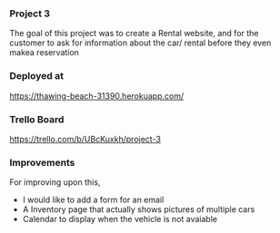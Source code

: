 ### Project 3 
The goal of this project was to create a Rental website, and for the customer to ask for information about the car/ rental before they even makea reservation 

### Deployed at
<https://thawing-beach-31390.herokuapp.com/>


### Trello Board
<https://trello.com/b/UBcKuxkh/project-3>

### Improvements 
For improving upon this, 
- I would like to add a form for an email
- A Inventory page that actually shows pictures of multiple cars 
- Calendar to display when the vehicle is not avaiable 

